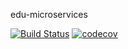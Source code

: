edu-microservices

[![Build Status](https://travis-ci.com/vvasiloud/edu-microservices.svg?token=pkGRxtpAqnsxd33rFipf&branch=master)](https://travis-ci.com/vvasiloud/edu-microservices) [![codecov](https://codecov.io/gh/vvasiloud/edu-microservices/branch/master/graph/badge.svg?token=anhh0mxPWv)](https://codecov.io/gh/vvasiloud/edu-microservices)
